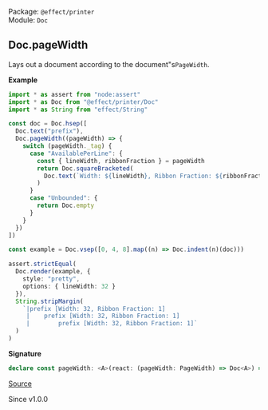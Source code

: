 Package: `@effect/printer`<br />
Module: `Doc`<br />

## Doc.pageWidth

Lays out a document according to the document"s`PageWidth`.

**Example**

```ts
import * as assert from "node:assert"
import * as Doc from "@effect/printer/Doc"
import * as String from "effect/String"

const doc = Doc.hsep([
  Doc.text("prefix"),
  Doc.pageWidth((pageWidth) => {
    switch (pageWidth._tag) {
      case "AvailablePerLine": {
        const { lineWidth, ribbonFraction } = pageWidth
        return Doc.squareBracketed(
          Doc.text(`Width: ${lineWidth}, Ribbon Fraction: ${ribbonFraction}`)
        )
      }
      case "Unbounded": {
        return Doc.empty
      }
    }
  })
])

const example = Doc.vsep([0, 4, 8].map((n) => Doc.indent(n)(doc)))

assert.strictEqual(
  Doc.render(example, {
    style: "pretty",
    options: { lineWidth: 32 }
  }),
  String.stripMargin(
    `|prefix [Width: 32, Ribbon Fraction: 1]
     |    prefix [Width: 32, Ribbon Fraction: 1]
     |        prefix [Width: 32, Ribbon Fraction: 1]`
  )
)
```

**Signature**

```ts
declare const pageWidth: <A>(react: (pageWidth: PageWidth) => Doc<A>) => Doc<A>
```

[Source](https://github.com/Effect-TS/effect/tree/main/packages/printer/src/Doc.ts#L1616)

Since v1.0.0